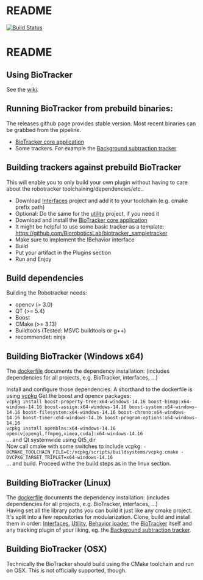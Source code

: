 # README

[![Build Status](https://git.imp.fu-berlin.de/bioroboticslab/biotracker/biotracker/badges/master/build.svg)](https://git.imp.fu-berlin.de/bioroboticslab/biotracker/biotracker/pipelines)

# README

## Using BioTracker

See the [wiki](https://github.com/BioroboticsLab/biotracker_core/wiki).

## Running BioTracker from prebuild binaries:

The releases github page provides stable version. 
Most recent binaries can be grabbed from the pipeline.  
- [BioTracker core application](https://git.imp.fu-berlin.de/bioroboticslab/biotracker/biotracker/pipelines)  
- Some trackers. For example the [Background subtraction tracker](https://git.imp.fu-berlin.de/bioroboticslab/biotracker/backgroundsubtraction_tracker/pipelines)

## Building trackers against prebuild BioTracker

This will enable you to only build your own plugin without having to care about the robotracker toolchaining/dependencies/etc..  
- Download [Interfaces](https://git.imp.fu-berlin.de/bioroboticslab/biotracker/interfaces/pipelines) project and add it to your toolchain (e.g. cmake prefix path) 
- Optional: Do the same for the [utility](https://git.imp.fu-berlin.de/bioroboticslab/biotracker/utility/pipelines) project, if you need it  
- Download and install the [BioTracker core application](https://git.imp.fu-berlin.de/bioroboticslab/biotracker/biotracker/pipelines)  
- It might be helpful to use some basic tracker as a template: https://github.com/BioroboticsLab/biotracker_sampletracker  
- Make sure to implement the IBehavior interface  
- Build  
- Put your artifact in the Plugins section  
- Run and Enjoy  

##  Build dependencies

Building the Robotracker needs: 
- opencv (> 3.0)  
- QT (>= 5.4)  
- Boost 
- CMake (>= 3.13)  
- Buildtools (Tested: MSVC buildtools or g++)  
- recommendet: ninja  

##  Building BioTracker (Windows x64)

The [dockerfile](https://git.imp.fu-berlin.de/bioroboticslab/robofish/docker) documents the dependency installation: (includes dependencies for all projects, e.g. BioTracker, interfaces, ...)  
  
Install and configure those dependencies. A shorthand to the dockerfile is using [vcpkg](https://git.imp.fu-berlin.de/bioroboticslab/robofish/vcpkg) 
Get the boost and opencv packages:  
` vcpkg install boost-property-tree:x64-windows-14.16 boost-bimap:x64-windows-14.16 boost-assign:x64-windows-14.16 boost-system:x64-windows-14.16 boost-filesystem:x64-windows-14.16 boost-chrono:x64-windows-14.16 boost-timer:x64-windows-14.16 boost-program-options:x64-windows-14.16 `  
`vcpkg install openblas:x64-windows-14.16 opencv[opengl,ffmpeg,ximea,cuda]:x64-windows-14.16 `  
... and Qt systemwide using Qt5_dir  
Now call cmake with some switches to include vcpkg:   `-DCMAKE_TOOLCHAIN_FILE=C:/vcpkg/scripts/buildsystems/vcpkg.cmake -DVCPKG_TARGET_TRIPLET=x64-windows-14.16`  
... and build.
Proceed withe the build steps as in the linux section.

##  Building BioTracker (Linux)

The [dockerfile](https://git.imp.fu-berlin.de/bioroboticslab/robofish/docker) documents the dependency installation: (includes dependencies for all projects, e.g. BioTracker, interfaces, ...)   
Having set all the library paths you can build it just like any cmake project. It's split into a few repositories for modularization. Clone, build and install them in order:   [Interfaces](https://github.com/BioroboticsLab/biotracker_interfaces), [Utility](https://github.com/BioroboticsLab/biotracker_utility), [Behavior loader](https://github.com/BioroboticsLab/behavior_loader), the [BioTracker](https://github.com/BioroboticsLab/biotracker_core) itself and any tracking plugin of your liking, eg. the [Background subtraction tracker](https://github.com/BioroboticsLab/biotracker_backgroundsubtraction_tracker).

##  Building BioTracker (OSX)

Technically the BioTracker should build using the CMake toolchain and run on OSX. This is not officially supported, though.
